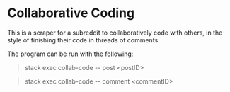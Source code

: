 # Collaborative Coding

This is a scraper for a subreddit to collaboratively code with others,
in the style of finishing their code in threads of comments.

The program can be run with the following:

> stack exec collab-code -- post \<postID\>

> stack exec collab-code -- comment \<commentID\>
